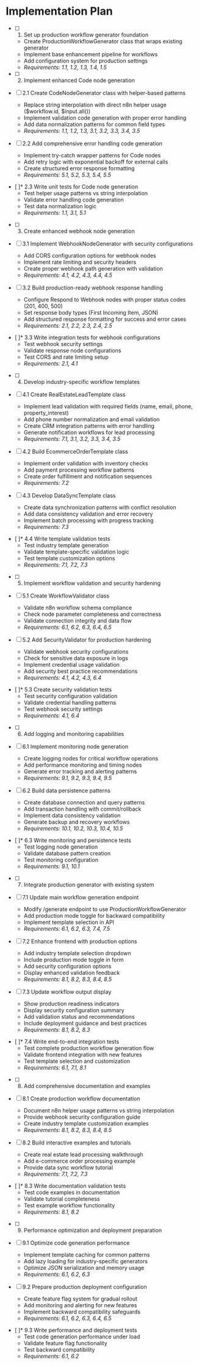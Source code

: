 # Implementation Plan

- [ ] 1. Set up production workflow generator foundation
  - Create ProductionWorkflowGenerator class that wraps existing generator
  - Implement base enhancement pipeline for workflows
  - Add configuration system for production settings
  - _Requirements: 1.1, 1.2, 1.3, 1.4, 1.5_

- [ ] 2. Implement enhanced Code node generation
- [ ] 2.1 Create CodeNodeGenerator class with helper-based patterns
  - Replace string interpolation with direct n8n helper usage ($workflow.id, $input.all())
  - Implement validation code generation with proper error handling
  - Add data normalization patterns for common field types
  - _Requirements: 1.1, 1.2, 1.3, 3.1, 3.2, 3.3, 3.4, 3.5_

- [ ] 2.2 Add comprehensive error handling code generation
  - Implement try-catch wrapper patterns for Code nodes
  - Add retry logic with exponential backoff for external calls
  - Create structured error response formatting
  - _Requirements: 5.1, 5.2, 5.3, 5.4, 5.5_

- [ ]* 2.3 Write unit tests for Code node generation
  - Test helper usage patterns vs string interpolation
  - Validate error handling code generation
  - Test data normalization logic
  - _Requirements: 1.1, 3.1, 5.1_

- [ ] 3. Create enhanced webhook node generation
- [ ] 3.1 Implement WebhookNodeGenerator with security configurations
  - Add CORS configuration options for webhook nodes
  - Implement rate limiting and security headers
  - Create proper webhook path generation with validation
  - _Requirements: 4.1, 4.2, 4.3, 4.4, 4.5_

- [ ] 3.2 Build production-ready webhook response handling
  - Configure Respond to Webhook nodes with proper status codes (201, 400, 500)
  - Set response body types (First Incoming Item, JSON)
  - Add structured response formatting for success and error cases
  - _Requirements: 2.1, 2.2, 2.3, 2.4, 2.5_

- [ ]* 3.3 Write integration tests for webhook configurations
  - Test webhook security settings
  - Validate response node configurations
  - Test CORS and rate limiting setup
  - _Requirements: 2.1, 4.1_

- [ ] 4. Develop industry-specific workflow templates
- [ ] 4.1 Create RealEstateLeadTemplate class
  - Implement lead validation with required fields (name, email, phone, property_interest)
  - Add phone number normalization and email validation
  - Create CRM integration patterns with error handling
  - Generate notification workflows for lead processing
  - _Requirements: 7.1, 3.1, 3.2, 3.3, 3.4, 3.5_

- [ ] 4.2 Build EcommerceOrderTemplate class
  - Implement order validation with inventory checks
  - Add payment processing workflow patterns
  - Create order fulfillment and notification sequences
  - _Requirements: 7.2_

- [ ] 4.3 Develop DataSyncTemplate class
  - Create data synchronization patterns with conflict resolution
  - Add data consistency validation and error recovery
  - Implement batch processing with progress tracking
  - _Requirements: 7.3_

- [ ]* 4.4 Write template validation tests
  - Test industry template generation
  - Validate template-specific validation logic
  - Test template customization options
  - _Requirements: 7.1, 7.2, 7.3_

- [ ] 5. Implement workflow validation and security hardening
- [ ] 5.1 Create WorkflowValidator class
  - Validate n8n workflow schema compliance
  - Check node parameter completeness and correctness
  - Validate connection integrity and data flow
  - _Requirements: 6.1, 6.2, 6.3, 6.4, 6.5_

- [ ] 5.2 Add SecurityValidator for production hardening
  - Validate webhook security configurations
  - Check for sensitive data exposure in logs
  - Implement credential usage validation
  - Add security best practice recommendations
  - _Requirements: 4.1, 4.2, 4.3, 6.4_

- [ ]* 5.3 Create security validation tests
  - Test security configuration validation
  - Validate credential handling patterns
  - Test webhook security settings
  - _Requirements: 4.1, 6.4_

- [ ] 6. Add logging and monitoring capabilities
- [ ] 6.1 Implement monitoring node generation
  - Create logging nodes for critical workflow operations
  - Add performance monitoring and timing nodes
  - Generate error tracking and alerting patterns
  - _Requirements: 9.1, 9.2, 9.3, 9.4, 9.5_

- [ ] 6.2 Build data persistence patterns
  - Create database connection and query patterns
  - Add transaction handling with commit/rollback
  - Implement data consistency validation
  - Generate backup and recovery workflows
  - _Requirements: 10.1, 10.2, 10.3, 10.4, 10.5_

- [ ]* 6.3 Write monitoring and persistence tests
  - Test logging node generation
  - Validate database pattern creation
  - Test monitoring configuration
  - _Requirements: 9.1, 10.1_

- [ ] 7. Integrate production generator with existing system
- [ ] 7.1 Update main workflow generation endpoint
  - Modify /generate endpoint to use ProductionWorkflowGenerator
  - Add production mode toggle for backward compatibility
  - Implement template selection in API
  - _Requirements: 6.1, 6.2, 6.3, 7.4, 7.5_

- [ ] 7.2 Enhance frontend with production options
  - Add industry template selection dropdown
  - Include production mode toggle in form
  - Add security configuration options
  - Display enhanced validation feedback
  - _Requirements: 8.1, 8.2, 8.3, 8.4, 8.5_

- [ ] 7.3 Update workflow output display
  - Show production readiness indicators
  - Display security configuration summary
  - Add validation status and recommendations
  - Include deployment guidance and best practices
  - _Requirements: 8.1, 8.2, 8.3_

- [ ]* 7.4 Write end-to-end integration tests
  - Test complete production workflow generation flow
  - Validate frontend integration with new features
  - Test template selection and customization
  - _Requirements: 6.1, 7.1, 8.1_

- [ ] 8. Add comprehensive documentation and examples
- [ ] 8.1 Create production workflow documentation
  - Document n8n helper usage patterns vs string interpolation
  - Provide webhook security configuration guide
  - Create industry template customization examples
  - _Requirements: 8.1, 8.2, 8.3, 8.4, 8.5_

- [ ] 8.2 Build interactive examples and tutorials
  - Create real estate lead processing walkthrough
  - Add e-commerce order processing example
  - Provide data sync workflow tutorial
  - _Requirements: 7.1, 7.2, 7.3_

- [ ]* 8.3 Write documentation validation tests
  - Test code examples in documentation
  - Validate tutorial completeness
  - Test example workflow functionality
  - _Requirements: 8.1, 8.2_

- [ ] 9. Performance optimization and deployment preparation
- [ ] 9.1 Optimize code generation performance
  - Implement template caching for common patterns
  - Add lazy loading for industry-specific generators
  - Optimize JSON serialization and memory usage
  - _Requirements: 6.1, 6.2, 6.3_

- [ ] 9.2 Prepare production deployment configuration
  - Create feature flag system for gradual rollout
  - Add monitoring and alerting for new features
  - Implement backward compatibility safeguards
  - _Requirements: 6.1, 6.2, 6.3, 6.4, 6.5_

- [ ]* 9.3 Write performance and deployment tests
  - Test code generation performance under load
  - Validate feature flag functionality
  - Test backward compatibility
  - _Requirements: 6.1, 6.2_